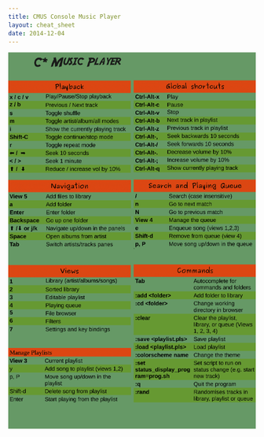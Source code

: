 ```yaml
---
title: CMUS Console Music Player
layout: cheat_sheet
date: 2014-12-04
---
```


[![](/assets/images/cheat-sheets/cmus-1-small.png)](/assets/images/cheat-sheets/cmus-1.png)
